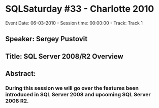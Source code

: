 # SQLSaturday #33 - Charlotte 2010
Event Date: 06-03-2010 - Session time: 00:00:00 - Track: Track 1
## Speaker: Sergey Pustovit
## Title: SQL Server 2008/R2 Overview
## Abstract:
### During this session we will go over the features been introduced in SQL Server 2008 and upcoming SQL Server 2008 R2.
